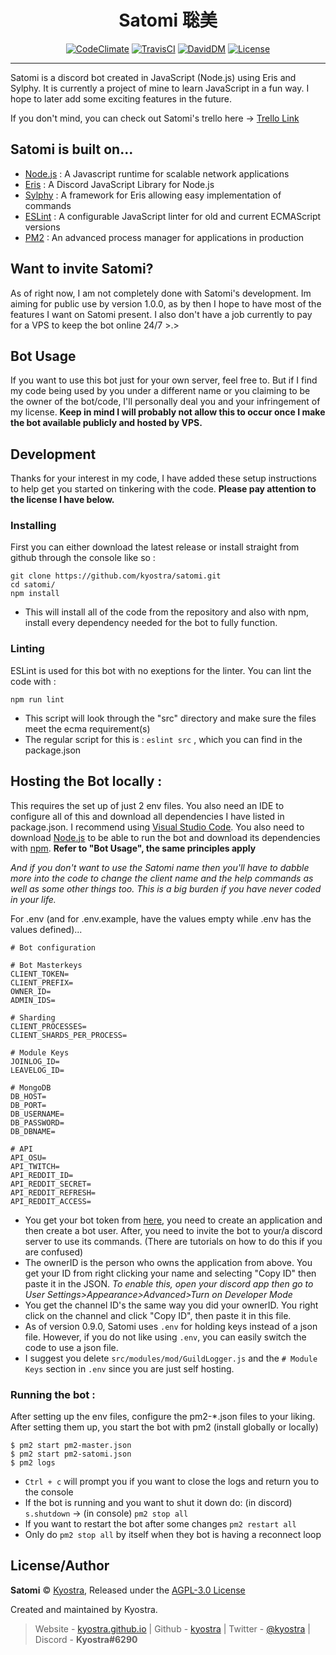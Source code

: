 <h1 align="center">Satomi 聡美</h1>
<p align="center">
    <a title="CodeClimate" href="https://codeclimate.com/github/kyostra/satomi/maintainability"><img src="https://api.codeclimate.com/v1/badges/3cb373a64e81a2386ec7/maintainability" alt="CodeClimate" /></a>
    <a title="TravisCI" href="https://travis-ci.org/kyostra/satomi"><img src="https://img.shields.io/travis/kyostra/satomi.svg?style=flat" alt="TravisCI" /></a>
    <a title="DavidDM" href="https://david-dm.org/kyostra/satomi"><img src="https://img.shields.io/david/kyostra/satomi.svg?style=flat" alt="DavidDM" /></a>
    <a title="license" href="https://github.com/kyostra/satomi/blob/master/LICENSE"><img src="https://img.shields.io/github/license/kyostra/satomi.svg" alt="License" /></a>
</p>

-------------------

Satomi is a discord bot created in JavaScript (Node.js) using Eris and Sylphy. It is currently a project of mine to learn JavaScript in a fun way. I hope to later add some exciting features in the future.

If you don't mind, you can check out Satomi's trello here -> [Trello Link](https://trello.com/b/TRspnxiz/satomi)

## Satomi is built on...
* [Node.js](https://nodejs.org/en/) : A Javascript runtime for scalable network applications
* [Eris](https://github.com/abalabahaha/eris) : A Discord JavaScript Library for Node.js
* [Sylphy](https://github.com/pyraxo/sylphy) : A framework for Eris allowing easy implementation of commands
* [ESLint](https://eslint.org) : A configurable JavaScript linter for old and current ECMAScript versions
* [PM2](https://pm2.keymetrics.io/) : An advanced process manager for applications in production

## Want to invite Satomi?
As of right now, I am not completely done with Satomi's development. Im aiming for public use by version 1.0.0, as by then I hope to have most of the features I want on Satomi present. I also don't have a job currently to pay for a VPS to keep the bot online 24/7 >.>

## Bot Usage
If you want to use this bot just for your own server, feel free to. But if I find my code being used by you under a different name or you claiming to be the owner of the bot/code, I'll personally deal you and your infringement of my license. **Keep in mind I will probably not allow this to occur once I make the bot available publicly and hosted by VPS.**

## Development
Thanks for your interest in my code, I have added these setup instructions to help get you started on tinkering with the code. **Please pay attention to the license I have below.**

### Installing
First you can either download the latest release or install straight from github through the console like so :
```
git clone https://github.com/kyostra/satomi.git
cd satomi/
npm install
```
* This will install all of the code from the repository and also with npm, install every dependency needed for the bot to fully function.

### Linting
ESLint is used for this bot with no exeptions for the linter. You can lint the code with :
```
npm run lint
```
* This script will look through the "src" directory and make sure the files meet the ecma requirement(s)
* The regular script for this is : `eslint src` , which you can find in the package.json

## Hosting the Bot locally :
This requires the set up of just 2 env files. You also need an IDE to configure all of this and download all dependencies I have listed in package.json. I recommend using [Visual Studio Code](https://code.visualstudio.com/). You also need to download [Node.js](https://nodejs.org/en/) to be able to run the bot and download its dependencies with [npm](https://www.npmjs.com/). **Refer to "Bot Usage", the same principles apply**

*And if you don't want to use the Satomi name then you'll have to dabble more into the code to change the client name and the help commands as well as some other things too. This is a big burden if you have never coded in your life.*

For .env (and for .env.example, have the values empty while .env has the values defined)...
```env
# Bot configuration

# Bot Masterkeys
CLIENT_TOKEN=
CLIENT_PREFIX=
OWNER_ID=
ADMIN_IDS=

# Sharding
CLIENT_PROCESSES=
CLIENT_SHARDS_PER_PROCESS=

# Module Keys
JOINLOG_ID=
LEAVELOG_ID=

# MongoDB
DB_HOST=
DB_PORT=
DB_USERNAME=
DB_PASSWORD=
DB_DBNAME=

# API
API_OSU=
API_TWITCH=
API_REDDIT_ID=
API_REDDIT_SECRET=
API_REDDIT_REFRESH=
API_REDDIT_ACCESS=
```
* You get your bot token from [here](https://discordapp.com/developers/applications/me), you need to create an application and then create a bot user. After, you need to invite the bot to your/a discord server to use its commands. (There are tutorials on how to do this if you are confused)
* The ownerID is the person who owns the application from above. You get your ID from right clicking your name and selecting "Copy ID" then paste it in the JSON. *To enable this, open your discord app then go to User Settings>Appearance>Advanced>Turn on Developer Mode*
* You get the channel ID's the same way you did your ownerID. You right click on the channel and click "Copy ID", then paste it in this file.
* As of version 0.9.0, Satomi uses `.env` for holding keys instead of a json file. However, if you do not like using `.env`, you can easily switch the code to use a json file.
* I suggest you delete `src/modules/mod/GuildLogger.js` and the `# Module Keys` section in `.env` since you are just self hosting.

### Running the bot :
After setting up the env files, configure the pm2-*.json files to your liking. After setting them up, you start the bot with pm2 (install globally or locally)

```
$ pm2 start pm2-master.json
$ pm2 start pm2-satomi.json
$ pm2 logs
```
* `Ctrl + c` will prompt you if you want to close the logs and return you to the console
* If the bot is running and you want to shut it down do: (in discord) `s.shutdown` -> (in console) `pm2 stop all`
* If you want to restart the bot after some changes `pm2 restart all`
* Only do `pm2 stop all` by itself when they bot is having a reconnect loop

## License/Author
**Satomi** © [Kyostra](https://github.com/kyostra), Released under the [AGPL-3.0 License](https://github.com/kyostra/satomi/blob/master/LICENSE)

Created and maintained by Kyostra.

> Website - [kyostra.github.io](https://kyostra.github.io) | Github - [kyostra](https://github.com/kyostra) | Twitter - [@kyostra](https://twitter.com/kyostra) | Discord - **Kyostra#6290**
